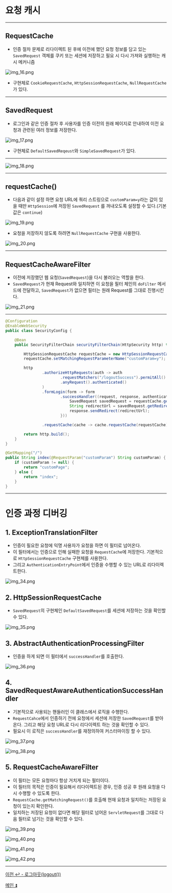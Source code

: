 # 요청 캐시

---

## RequestCache

- 인증 절차 문제로 리다이렉트 된 후에 이전에 했던 요청 정보를 담고 있는 `SavedRequest` 객체를 쿠키 또는 세션에 저장하고 필요 시 다시 가져와 실행하는 캐시 메커니즘

![img_16.png](image/img_16.png)

- 구현체로 `CookieRequestCache`, `HttpSessionRequestCache`, `NullRequestCache`가 있다.

---

## SavedRequest

- 로그인과 같은 인증 절차 후 사용자를 인증 이전의 원래 페이지로 안내하여 이전 요청과 관련된 여러 정보를 저장한다.

![img_17.png](image/img_17.png)

- 구현체로 `DefaultSavedReqeust`와 `SimpleSavedRequest`가 있다.

---

![img_18.png](image/img_18.png)

---

## requestCache()

- 다음과 같이 설정 하면 요청 URL에 쿼리 스트링으로 `customParam=y`라는 값이 있을 때만 `HttpSession`에 저장된 `SavedRequest` 를 꺼내오도록 설정할 수 있다.(기본값은 `continue`)

![img_19.png](image/img_19.png)

- 요청을 저장하지 않도록 하려면 `NullRequestCache` 구현을 사용한다.

![img_20.png](image/img_20.png)

---

## RequestCacheAwareFilter

- 이전에 저장했던 웹 요청(`SavedRequest`)을 다시 불러오는 역할을 한다.
- `SavedRequest`가 현재 Request와 일치하면 이 요청을 필터 체인의 `doFilter` 메서드에 전달하고, `SavedRequest`가 없으면 필터는 원래 Request를 그대로 진행시킨다.

![img_21.png](image/img_21.png)

---

```java
@Configuration
@EnableWebSecurity
public class SecurityConfig {

    @Bean
    public SecurityFilterChain securityFilterChain(HttpSecurity http) throws Exception {

        HttpSessionRequestCache requestCache = new HttpSessionRequestCache();
        requestCache.setMatchingRequestParameterName("customParam=y");

        http
                .authorizeHttpRequests(auth -> auth
                        .requestMatchers("/logoutSuccess").permitAll()
                        .anyRequest().authenticated()
                )
                .formLogin(form -> form
                        .successHandler((request, response, authentication) -> {
                            SavedRequest savedRequest = requestCache.getRequest(request, response);
                            String redirectUrl = savedRequest.getRedirectUrl();
                            response.sendRedirect(redirectUrl);
                        }))

                .requestCache(cache -> cache.requestCache(requestCache));

        return http.build();
    }
}
```
```java
@GetMapping("/")
public String index(@RequestParam("customParam") String customParam) {
    if (customParam != null) {
        return "customPage";
    } else {
        return "index";
    }
}
```

---

# 인증 과정 디버깅

## 1. ExceptionTranslationFilter

- 인증이 필요한 요청에 익명 사용자가 요청을 하면 이 필터로 넘어온다.
- 이 필터에서는 인증으로 인해 실패한 요청을 `RequestCache`에 저장한다. 기본적으로 `HttpSessionRequestCache` 구현체를 사용한다.
- 그리고 `AuthenticationEntryPoint`에서 인증을 수행할 수 있는 URL로 리다이렉트한다.

![img_34.png](image_1/img_34.png)

## 2. HttpSessionRequestCache

- `SavedRequest`의 구현체인 `DefaultSavedRequest`를 세션에 저장하는 것을 확인할 수 있다.

![img_35.png](image_1/img_35.png)

## 3. AbstractAuthenticationProcessingFilter

- 인증을 하게 되면 이 필터에서 `successHandler`를 호출한다.

![img_36.png](image_1/img_36.png)

## 4. SavedRequestAwareAuthenticationSuccessHandler

- 기본적으로 사용되는 핸들러인 이 클래스에서 로직을 수행한다.
- `RequestCahce`에서 인증하기 전에 요청에서 세션에 저장한 `SavedRequest`를 받아온다. 그리고 해당 요청 URL로
다시 리다이렉트 하는 것을 확인할 수 있다.
- 필요시 이 로직은 `successHandler`를 재정의하여 커스터마이징 할 수 있다.

![img_37.png](image_1/img_37.png)

![img_38.png](image_1/img_38.png)

## 5. RequestCacheAwareFilter

- 이 필터는 모든 요청마다 항상 거치게 되는 필터이다.
- 이 필터의 목적은 인증이 필요해서 리다이렉트된 경우, 인증 성공 후 원래 요청을 다시 수행할 수 있도록 한다.
- `RequestCache.getMatchingRequest()`를 호출해 현재 요청과 일치하는 저장된 요청이 있는지 확인한다.
- 일치하는 저장된 요청이 없다면 해당 필터로 넘어온 `ServletRequest`를 그대로 다음 필터로 넘기는 것을 확인할 수 있다.

![img_39.png](image_1/img_39.png)

![img_40.png](image_1/img_40.png)

![img_41.png](image_1/img_41.png)

![img_42.png](image_1/img_42.png)

---

[이전 ↩️ - 로그아웃(logout())](https://github.com/genesis12345678/TIL/blob/main/Spring/security/security/AuthenticationProcess/Logout.md)

[메인 ⏫](https://github.com/genesis12345678/TIL/blob/main/Spring/security/security/main.md)